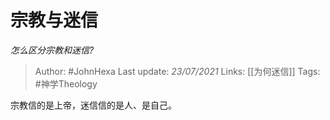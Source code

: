 # 宗教与迷信
*怎么区分宗教和迷信?*

> Author: #JohnHexa
Last update: *23/07/2021* 
Links: [[为何迷信]]
Tags: #神学Theology  

 
宗教信的是上帝，迷信信的是人、是自己。



